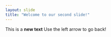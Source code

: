 ```yaml
---
layout: slide
title: "Welcome to our second slide!"
---
```

This is a **new text**
Use the left arrow to go back!
